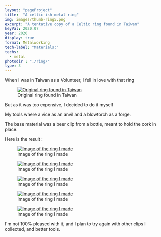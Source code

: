 ```yaml
---
layout: "pageProject"
title:  "A celtic-ish metal ring"
img: images/thumb-ring5.png
excerpt: "A tentative copy of a Celtic ring found in Taiwan"
keyVal: 2020.07
year: 2020
display: true
format: Metalworking
tech-label: "Materials:"
techs:
  - metal
photodir : "./ring/"
type: 3
---
```

<div>
<p> When I was in Taiwan as a Volunteer, I fell in love with that ring</p>
<div class="project-gallery">
  <figure itemprop="associatedMedia" itemscope itemtype="http://schema.org/ImageObject">
        <a href="{{page.photodir}}ringOrigin.png" itemprop="contentUrl" data-size="1460x1459">
          <img class="project-image" src="{{page.photodir}}thumb-ringOrigin.png" itemprop="thumbnail" alt="Original ring found in Taiwan" />
        </a>
        <figcaption itemprop="caption description">Original ring found in Taiwan</figcaption>
    </figure>
</div>
<p>But as it was too expensive, I decided to do it myself</p>
<p>My tools where a vice as an anvil and a blowtorch as a forge.</p>
<p>The base material was a beer clip from a bottle, meant to hold the cork in place.</p>
<p>Here is the result :</p>
<div class="project-gallery">
  <figure itemprop="associatedMedia" itemscope itemtype="http://schema.org/ImageObject">
        <a href="{{page.photodir}}ring1.png" itemprop="contentUrl" data-size="1187x1187">
          <img class="project-image" src="./{{page.photodir}}/thumb-ring1.png" itemprop="thumbnail" alt="Image of the ring I made" />
        </a>
        <figcaption itemprop="caption description">Image of the ring I made</figcaption>
    </figure>
  <figure itemprop="associatedMedia" itemscope itemtype="http://schema.org/ImageObject">
        <a href="{{page.photodir}}ring2.png" itemprop="contentUrl" data-size="1519x1519">
          <img class="project-image" src="{{page.photodir}}thumb-ring2.png" itemprop="thumbnail" alt="Image of the ring I made" />
        </a>
        <figcaption itemprop="caption description">Image of the ring I made</figcaption>
    </figure>
  <figure itemprop="associatedMedia" itemscope itemtype="http://schema.org/ImageObject">
        <a href="{{page.photodir}}ring3.png" itemprop="contentUrl" data-size="1174x1174">
          <img class="project-image" src="{{page.photodir}}thumb-ring3.png" itemprop="thumbnail" alt="Image of the ring I made" />
        </a>
        <figcaption itemprop="caption description">Image of the ring I made</figcaption>
    </figure>
  <figure itemprop="associatedMedia" itemscope itemtype="http://schema.org/ImageObject">
        <a href="{{page.photodir}}ring4.png" itemprop="contentUrl" data-size="1200x1201">
          <img class="project-image" src="{{page.photodir}}thumb-ring4.png" itemprop="thumbnail" alt="Image of the ring I made" />
        </a>
        <figcaption itemprop="caption description">Image of the ring I made</figcaption>
    </figure>
  <figure itemprop="associatedMedia" itemscope itemtype="http://schema.org/ImageObject">
        <a href="{{page.photodir}}ring5.png" itemprop="contentUrl" data-size="1381x1381">
          <img class="project-image" src="{{page.photodir}}thumb-ring5.png" itemprop="thumbnail" alt="Image of the ring I made" />
        </a>
        <figcaption itemprop="caption description">Image of the ring I made</figcaption>
    </figure>
</div>
<p>I'm not 100% pleased with it, and I plan to try again with other clips I collected, and better tools.</p>
</div>